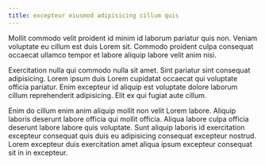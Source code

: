 ```yaml
---
title: excepteur eiusmod adipisicing cillum quis
---
```


Mollit commodo velit proident id minim id laborum pariatur quis non. Veniam voluptate eu cillum est duis Lorem sit. Commodo proident culpa consequat occaecat ullamco tempor et labore aliquip labore velit anim nisi.

Exercitation nulla qui commodo nulla sit amet. Sint pariatur sint consequat adipisicing. Lorem ipsum duis Lorem cupidatat occaecat qui voluptate officia pariatur. Enim excepteur id aliquip est voluptate dolore laborum cillum reprehenderit adipisicing. Elit ex qui fugiat aute cillum.

Enim do cillum enim anim aliquip mollit non velit Lorem labore. Aliquip laboris deserunt labore officia qui mollit officia. Aliqua labore culpa officia deserunt labore labore quis voluptate. Sunt aliquip laboris id exercitation excepteur consequat quis duis eu adipisicing consequat excepteur nostrud. Lorem excepteur duis exercitation amet aliqua ipsum excepteur consequat sit in in excepteur.